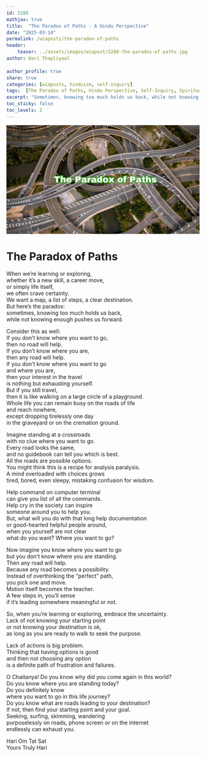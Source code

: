 ```yaml
---       
id: 5288
mathjax: true        
title:  "The Paradox of Paths - A Hindu Perspective"        
date: "2025-03-14"        
permalink: /wiaposts/the-paradox-of-paths
header:        
    teaser: ../assets/images/wiapost/5288-the-paradox-of-paths.jpg               
author: Hari Thapliyaal        

author_profile: true        
share: true
categories: [wiaposts, hinduism, self-inquiry] 
tags:  [The Paradox of Paths, Hindu Perspective, Self-Inquiry, Spiritual Inquiry, Self-Discovery, Spirituality]
excerpt: "Sometimes, knowing too much holds us back, while not knowing enough pushes us forward. In this article, we explore the paradox of paths in the context of Hinduism and self-inquiry."
toc_sticky: false
toc_levels: 2
---
```


![The Paradox of Paths](../assets/images/wiapost/5288-the-paradox-of-paths.jpg)

# The Paradox of Paths

When we’re learning or exploring,  
whether it’s a new skill, a career move,  
or simply life itself,  
we often crave certainty.  
We want a map, a list of steps, a clear destination.  
But here’s the paradox:  
sometimes, knowing too much holds us back,  
while not knowing enough pushes us forward.

Consider this as well:  
If you don’t know where you want to go,  
then no road will help.  
If you don’t know where you are,  
then any road will help.  
If you don’t know where you want to go  
and where you are,  
then your interest in the travel  
is nothing but exhausting yourself.  
But if you still travel,  
then it is like walking on a large circle of a playground.  
Whole life you can remain busy on the roads of life  
and reach nowhere,  
except dropping tirelessly one day  
in the graveyard or on the cremation ground.

Imagine standing at a crossroads  
with no clue where you want to go.  
Every road looks the same,  
and no guidebook can tell you which is best.  
All the roads are possible options.  
You might think this is a recipe for analysis paralysis.  
A mind overloaded with choices grows  
tired, bored, even sleepy, mistaking confusion for wisdom.  


Help command on computer terminal  
can give you list of all the commands.  
Help cry in the society can inspire  
someone around you to help you.  
But, what will you do with that long help documentation  
or good-hearted helpful people around,  
when you yourself are not clear  
what do you want? Where you want to go?

Now imagine you know where you want to go  
but you don’t know where you are standing.  
Then any road will help.  
Because any road becomes a possibility.  
Instead of overthinking the “perfect” path,  
you pick one and move.  
Motion itself becomes the teacher.  
A few steps in, you’ll sense  
if it’s leading somewhere meaningful or not.

So, when you’re learning or exploring, embrace the uncertainty.  
Lack of not knowing your starting point  
or not knowing your destination is ok,  
as long as you are ready to walk to seek the purpose.

Lack of actions is big problem.  
Thinking that having options is good  
and then not choosing any option  
is a definite path of frustration and failures.

O Chaitanya! Do you know why did you come again in this world?  
Do you know where you are standing today?  
Do you definitely know  
where you want to go in this life journey?  
Do you know what are roads leading to your destination?  
If not, then find your starting point and your goal.  
Seeking, surfing, skimming, wandering   
purposelessly on roads, phone screen or on the internet   
endlessly can exhaust you.



Hari Om Tat Sat   
Yours Truly Hari  
